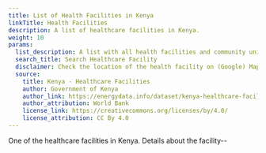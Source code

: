 ```yaml
---
title: List of Health Facilities in Kenya
linkTitle: Health Facilities
description: A list of healthcare facilities in Kenya.
weight: 10
params:
  list_description: A list with all health facilities and community units in Kenya. Each health facility and community unit is identified with its details describing the geographical location, administrative location, ownership, type and the services offered.
  search_title: Search Healthcare Facility
  disclaimer: Check the location of the health facility on (Google) Maps for updated information.
  source:
    title: Kenya - Healthcare Facilities
    author: Government of Kenya
    author_link: https://energydata.info/dataset/kenya-healthcare-facilities
    author_attribution: World Bank
    license_link: https://creativecommons.org/licenses/by/4.0/
    license_attribution: CC By 4.0
---
```

One of the healthcare facilities in Kenya. Details about the facility--